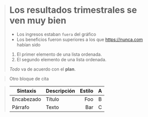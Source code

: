 > # Los resultados trimestrales se ven muy bien
>
> - Los ingresos estaban `fuera` del gráfico
> - Los beneficios fueron superiores a los que <https://nunca.com> habían sido
>
> 1. El primer elemento de una lista ordenada.
> 1. El segundo elemento de una lista ordenada.
>
> *Todo* va de acuerdo con el **plan**.

> Otro bloque de cita

> | Sintaxis | Descripción | Estilo | A |
> | --- | :-- | --: | :-: |
> | Encabezado | Título | Foo | B |
> | Párrafo | Texto | Bar | C |
